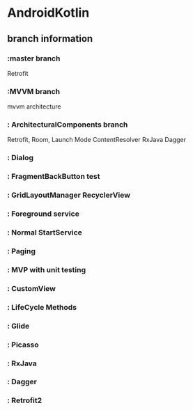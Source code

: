 # AndroidKotlin

## branch information

### :master branch
 Retrofit

### :MVVM branch
 mvvm architecture
 
 ### : ArchitecturalComponents branch
 Retrofit, Room, 
 Launch Mode
 ContentResolver
 RxJava
 Dagger


### : Dialog
### : FragmentBackButton test
### : GridLayoutManager RecyclerView
### : Foreground service
### : Normal StartService
### : Paging
### : MVP with unit testing
### : CustomView
### : LifeCycle Methods
### : Glide 
### : Picasso
### : RxJava
### : Dagger
### : Retrofit2
